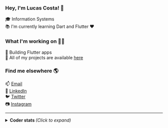 ### Hey, I'm Lucas Costa! :wave:

:mortar_board: Information Systems  
:books: I'm currently learning Dart and Flutter :heart:  

### What I'm working on :man_technologist:  

:iphone: Building Flutter apps  
:open_file_folder: All of my projects are available [here](https://github.com/ocostalucas?tab=repositories)

### Find me elsewhere 🌎

:mailbox: [Email](mailto:olucascosta98@gmail.com)  
:briefcase: [LinkedIn](https://www.linkedin.com/in/ocostalucas/)  
:bird: [Twitter](https://twitter.com/ocostalucas)  
:camera: [Instagram](https://www.instagram.com/ocostalucas/)

---
<details>
  <summary> <b> Coder stats </b> <i>(Click to expand)</i> </summary>
  <br>
    <a href="https://github.com/ocostalucas">
    <img align="left" src="https://github-readme-stats.vercel.app/api?username=ocostalucas&show_icons=true&title_color=EF2D56&icon_color=FF9914&text_color=F8F4F9&bg_color=031926&count_private=true" />

